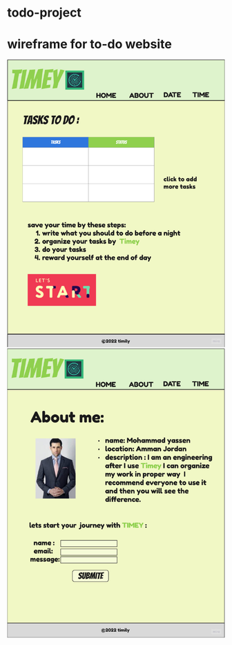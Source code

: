# todo-project
# wireframe for to-do website
![image info](./imgs/index.jpg)
![image info](./imgs/about.jpg)
